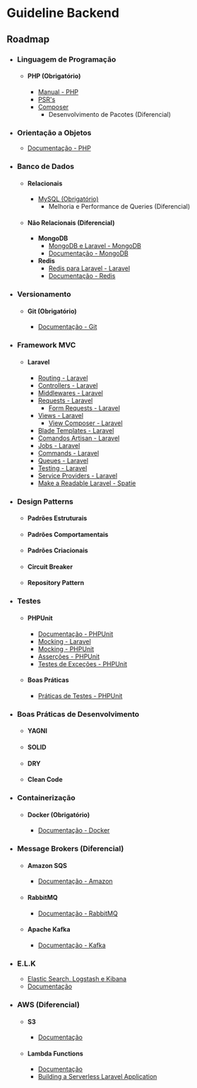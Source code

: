 # Guideline Backend

## Roadmap

 - ### Linguagem de Programação
    - #### PHP (Obrigatório)
        - [Manual - PHP](https://www.php.net/manual/pt_BR/index.php)
        - [PSR's](https://www.php-fig.org/psr/)
        - [Composer](https://getcomposer.org/doc/)
            - Desenvolvimento de Pacotes (Diferencial)
- ### Orientação a Objetos
    - [Documentação - PHP](https://www.php.net/manual/pt_BR/language.oop5.php)
- ### Banco de Dados
    - #### Relacionais
        - [MySQL (Obrigatório)](https://dev.mysql.com/doc/)
            - Melhoria e Performance de Queries (Diferencial)
    - #### Não Relacionais (Diferencial)
        - **MongoDB**
            - [MongoDB e Laravel - MongoDB](https://www.mongodb.com/compatibility/mongodb-laravel-intergration)
            - [Documentação - MongoDB](https://www.mongodb.com/docs/)
        - **Redis**
            - [Redis para Laravel - Laravel](https://laravel.com/docs/master/redis)
            - [Documentação - Redis](https://redis.io/docs/)
- ### Versionamento
    - #### Git (Obrigatório)
        - [Documentação - Git](https://git-scm.com/doc)
- ### Framework MVC
    - #### Laravel
        - [Routing - Laravel](https://laravel.com/docs/master/routing)
        - [Controllers - Laravel](https://laravel.com/docs/master/controllers)
        - [Middlewares - Laravel](https://laravel.com/docs/master/middleware)
        - [Requests - Laravel](https://laravel.com/docs/master/requests)
            - [Form Requests - Laravel](https://laravel.com/docs/master/validation#form-request-validation)
        - [Views - Laravel](https://laravel.com/docs/master/views)
            - [View Composer - Laravel](https://laravel.com/docs/master/views#view-composers)
        - [Blade Templates - Laravel](https://laravel.com/docs/master/blade)
        - [Comandos Artisan - Laravel](https://laravel.com/docs/master/artisan#main-content)
        - [Jobs - Laravel](https://laravel.com/docs/master/queues#creating-jobs)
        - [Commands - Laravel](https://laravel.com/docs/master/artisan#writing-commands)
        - [Queues - Laravel](https://laravel.com/docs/master/queues#main-content)
        - [Testing - Laravel](https://laravel.com/docs/master/testing)
        - [Service Providers - Laravel](https://laravel.com/docs/master/providers)
        - [Make a Readable Laravel - Spatie](https://spatie.be/guidelines/laravel-php)
- ### Design Patterns
    - #### Padrões Estruturais
    - #### Padrões Comportamentais
    - #### Padrões Criacionais
    - #### Circuit Breaker
    - #### Repository Pattern
- ### Testes
    - #### PHPUnit
        - [Documentação - PHPUnit](https://phpunit.readthedocs.io/pt_BR/latest/)
        - [Mocking - Laravel](https://laravel.com/docs/master/mocking)
        - [Mocking - PHPUnit](https://phpunit.readthedocs.io/pt_BR/latest/test-doubles.html)
        - [Asserções - PHPUnit](https://phpunit.readthedocs.io/pt_BR/latest/assertions.html)
        - [Testes de Exceções - PHPUnit](https://phpunit.readthedocs.io/pt_BR/latest/writing-tests-for-phpunit.html#testando-excecoes)
    - #### Boas Práticas
        - [Práticas de Testes - PHPUnit](https://phpunit.readthedocs.io/pt_BR/latest/testing-practices.html)
- ### Boas Práticas de Desenvolvimento
    - #### YAGNI
    - #### SOLID
    - #### DRY
    - #### Clean Code
- ### Containerização
    - #### Docker (Obrigatório)
        - [Documentação - Docker](https://docs.docker.com/)
- ### Message Brokers (Diferencial)
    - #### Amazon SQS
        - [Documentação - Amazon](https://docs.aws.amazon.com/sqs/index.html)
    - #### RabbitMQ
        - [Documentação - RabbitMQ](https://www.rabbitmq.com/documentation.html)
    - #### Apache Kafka
        - [Documentação - Kafka](https://kafka.apache.org/documentation/)
- ### E.L.K
    - [Elastic Search, Logstash e Kibana](https://www.elastic.co/pt/what-is/elk-stack)
    - [Documentação](https://www.elastic.co/guide/index.html)
- ### AWS (Diferencial)
    - #### S3
        - [Documentação](https://docs.aws.amazon.com/s3/index.html?nc2=h_ql_doc_s3)
    - #### Lambda Functions
        - [Documentação](https://docs.aws.amazon.com/lambda/?id=docs_gateway)
        - [Building a Serverless Laravel Application](https://aws.amazon.com/pt/blogs/compute/the-serverless-lamp-stack-part-4-building-a-serverless-laravel-application/)
